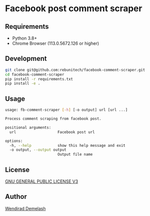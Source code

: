 # Facebook post comment scraper


## Requirements

* Python 3.8+
* Chrome Browser (113.0.5672.126 or higher)

## Development

```bash
git clone git@github.com:rebunitech/facebook-comment-scraper.git
cd facebook-comment-scraper
pip install -r requirements.txt
pip install -e .
```

## Usage

```bash
usage: fb-comment-scraper [-h] [-o output] url [url ...]

Process comment scraping from facebook post.

positional arguments:
  url                   Facebook post url

options:
  -h, --help            show this help message and exit
  -o output, --output output
                        Output file name
```


## License

[GNU GENERAL PUBLIC LICENSE V3](LICENSE)

## Author

[Wendirad Demelash](http://github.com/wendirad)
